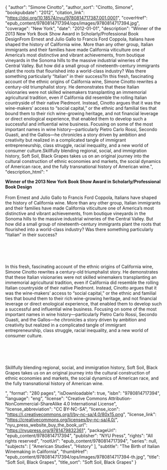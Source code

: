 {
  "author": "Simone Cinotto",
  "author_sort": "Cinotto, Simone",
  "bookpubdate": "2012",
  "citation_link": "https://doi.org/10.18574/nyu/9780814717387.001.0001",
  "coverHref": "epub_content/9780814717394/ops/images/9780814717394.jpg",
  "coverage": "New York",
  "date": "2012-01-01",
  "description": "Winner of the 2013 New York Book Show Award in Scholarly/Professional Book DesignFrom Ernest and Julio Gallo to Francis Ford Coppola, Italians have shaped the history of California wine. More than any other group, Italian immigrants and their families have made California viticulture one of America’s most distinctive and vibrant achievements, from boutique vineyards in the Sonoma hills to the massive industrial wineries of the Central Valley. But how did a small group of nineteenth-century immigrants plant the roots that flourished into a world-class industry? Was there something particularly “Italian” in their success?In this fresh, fascinating account of the ethnic origins of California wine, Simone Cinotto rewrites a century-old triumphalist story. He demonstrates that these Italian visionaries were not skilled winemakers transplanting an immemorial agricultural tradition, even if California did resemble the rolling Italian countryside of their native Piedmont. Instead, Cinotto argues that it was the wine-makers’ access to “social capital,” or the ethnic and familial ties that bound them to their rich wine-growing heritage, and not financial leverage or direct enological experience, that enabled them to develop such a successful and influential wine business. Focusing on some of the most important names in wine history—particularly Pietro Carlo Rossi, Secondo Guasti, and the Gallos—he chronicles a story driven by ambition and creativity but realized in a complicated tangle of immigrant entrepreneurship, class struggle, racial inequality, and a new world of consumer culture.Skillfully blending regional, social, and immigration history, Soft Soil, Black Grapes takes us on an original journey into the cultural construction of ethnic economies and markets, the social dynamics of American race, and the fully transnational history of American wine.",
  "description_html": "<p><b>Winner of the 2013 New York Book Show Award in Scholarly/Professional Book Design</b><br><br>From Ernest and Julio Gallo to Francis Ford Coppola, Italians have shaped the history of California wine. More than any other group, Italian immigrants and their families have made California viticulture one of America’s most distinctive and vibrant achievements, from boutique vineyards in the Sonoma hills to the massive industrial wineries of the Central Valley. But how did a small group of nineteenth-century immigrants plant the roots that flourished into a world-class industry? Was there something particularly “Italian” in their success?<br><br><br><br><br><br>In this fresh, fascinating account of the ethnic origins of California wine, Simone Cinotto rewrites a century-old triumphalist story. He demonstrates that these Italian visionaries were not skilled winemakers transplanting an immemorial agricultural tradition, even if California did resemble the rolling Italian countryside of their native Piedmont. Instead, Cinotto argues that it was the wine-makers’ access to “social capital,” or the ethnic and familial ties that bound them to their rich wine-growing heritage, and not financial leverage or direct enological experience, that enabled them to develop such a successful and influential wine business. Focusing on some of the most important names in wine history—particularly Pietro Carlo Rossi, Secondo Guasti, and the Gallos—he chronicles a story driven by ambition and creativity but realized in a complicated tangle of immigrant entrepreneurship, class struggle, racial inequality, and a new world of consumer culture.<br><br><br><br><br><br>Skillfully blending regional, social, and immigration history, Soft Soil, Black Grapes takes us on an original journey into the cultural construction of ethnic economies and markets, the social dynamics of American race, and the fully transnational history of American wine.</p>",
  "format": "280 pages",
  "isDownloadable": true,
  "isbn": "9780814717394",
  "language": "eng",
  "license": "Creative Commons Attribution-NonCommercial-ShareAlike 4.0 International License",
  "license_abbreviation": "CC BY-NC-SA",
  "license_icon": "https://i.creativecommons.org/l/by-nc-sa/4.0/80x15.png",
  "license_link": "https://creativecommons.org/licenses/by-nc-sa/4.0/",
  "nyu_press_website_buy_the_book_url": "https://nyupress.org/9781479832361",
  "packageUrl": "epub_content/9780814717394",
  "publisher": "NYU Press",
  "rights": "All rights reserved",
  "rootUrl": "epub_content/9780814717394",
  "series": null,
  "subjects": [
    "American Studies",
    "History"
  ],
  "subtitle": "The Birth of Italian Winemaking in California",
  "thumbHref": "epub_content/9780814717394/ops/images/9780814717394-th.jpg",
  "title": "Soft Soil, Black Grapes",
  "title_sort": "Soft Soil, Black Grapes"
}
